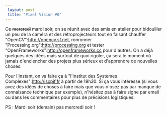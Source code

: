 ```yaml
---
 layout: post
 title: "Pixel Vision #0"
---
```


Ce <del datetime="2008-10-20T09:55:39+00:00">mercredi</del> mardi soir, on se réunit avec des amis en atelier pour bidouiller un peu de la caméra et des rétroprojecteurs tout en faisant chauffer "OpenCV":http://opencv.sf.net, ronronner "Processing.org":http://processing.org et tester "OpenFrameworks":http://openframeworks.cc pour d'autres. On a déjà quelques des idées mais surtout de quoi rigoler, ça sera le moment où jamais d'enclencher des projets plus sérieux et d'apprendre de nouvelles choses.

Pour l'instant, on va faire ça à "l'Institut des Systèmes Complexes":http://iscpif.fr à partir de 19h30. Si ça vous intéresse (si vous avez des idées de choses à faire mais que vous n'osez pas par manque de connaisance technique par exemple), n'hésitez pas à faire signe par email ou dans les commentaires pour plus de précisions logistiques.

PS : Mardi soir (demain) pas mercredi soir !
